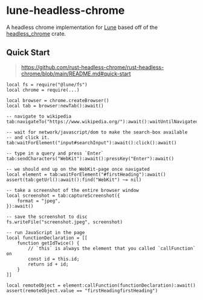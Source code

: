 # lune-headless-chrome

A headless chrome implementation for [Lune](https://github.com/lune-org/lune) based off of the [headless_chrome](https://github.com/rust-headless-chrome/rust-headless-chrome) crate.

## Quick Start

> https://github.com/rust-headless-chrome/rust-headless-chrome/blob/main/README.md#quick-start

```luau
local fs = require("@lune/fs")
local chrome = require(...)

local browser = chrome.createBrowser()
local tab = browser:newTab():await()

-- navigate to wikipedia
tab:navigateTo("https://www.wikipedia.org/"):await():waitUntilNavigated():await()

-- wait for network/javascript/dom to make the search-box available
-- and click it.
tab:waitForElement("input#searchInput"):await():click():await()

-- type in a query and press `Enter`
tab:sendCharacters("WebKit"):await():pressKey("Enter"):await()

-- we should end up on the WebKit-page once navigated
local element = tab:waitForElement("#firstHeading"):await()
assert(tab:getUrl():await():find("WebKit") ~= nil)

-- take a screenshot of the entire browser window
local screenshot = tab:captureScreenshot({
	format = "jpeg",
}):await()

-- save the screenshot to disc
fs.writeFile("screenshot.jpeg", screenshot)

-- run JavaScript in the page
local functionDeclaration = [[
	function getIdTwice() {
		// `this` is always the element that you called `callFunction` on
		const id = this.id;
		return id + id;
	}
]]

local remoteObject = element:callFunction(functionDeclaration):await()
assert(remoteObject.value == "firstHeadingfirstHeading")
```
